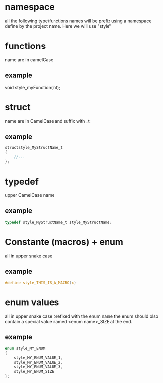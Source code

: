 namespace
=========
all the following type/functions names will be prefix using a namespace define by the project name. Here we will use "style" 

functions
========
name are in camelCase
	
example
--------
	
void style_myFunction(int);
	
struct
======
name are in CamelCase and suffix with _t
	
example
--------

```C
structstyle_MyStructName_t
{
	//...
};
```

	
typedef
========
upper CamelCase name
	
example
--------

```C
typedef style_MyStructName_t style_MyStructName;
```

Constante (macros) + enum
==================

all in upper snake case
	
example
-------

```C
#define style_THIS_IS_A_MACRO(x)
```

enum values
===========

all in upper snake case prefixed with the enum name
the enum should olso contain a special value named \<enum name\>_SIZE at the end.
	
	
example
-------

```C
enum style_MY_ENUM
{
	style_MY_ENUM_VALUE_1,
	style_MY_ENUM_VALUE_2,
	style_MY_ENUM_VALUE_3,
	style_MY_ENUM_SIZE
};
```

